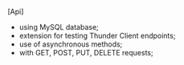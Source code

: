 [Api]

- using MySQL database;
- extension for testing Thunder Client endpoints;
- use of asynchronous methods;
- with GET, POST, PUT, DELETE requests;
